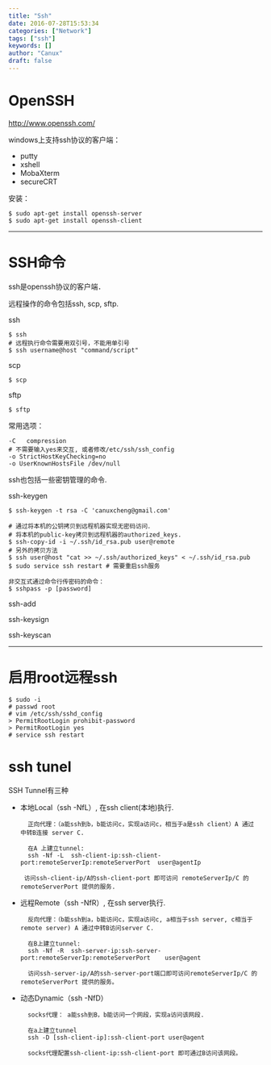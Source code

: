 ```yaml
---
title: "Ssh"
date: 2016-07-28T15:53:34
categories: ["Network"]
tags: ["ssh"]
keywords: []
author: "Canux"
draft: false
---
```


# OpenSSH

<http://www.openssh.com/>

windows上支持ssh协议的客户端：

* putty
* xshell
* MobaXterm
* secureCRT

安装：

    $ sudo apt-get install openssh-server
    $ sudo apt-get install openssh-client

***

# SSH命令

ssh是openssh协议的客户端．

远程操作的命令包括ssh, scp, sftp.

ssh

    $ ssh
    # 远程执行命令需要用双引号，不能用单引号
    $ ssh username@host "command/script"

scp

    $ scp

sftp

    $ sftp

常用选项：

    -C   compression
    # 不需要输入yes来交互, 或者修改/etc/ssh/ssh_config
    -o StrictHostKeyChecking=no
    -o UserKnownHostsFile /dev/null

ssh也包括一些密钥管理的命令.

ssh-keygen

    $ ssh-keygen -t rsa -C 'canuxcheng@gmail.com'

    # 通过将本机的公钥拷贝到远程机器实现无密码访问．
    # 将本机的public-key拷贝到远程机器的authorized_keys.
    $ ssh-copy-id -i ~/.ssh/id_rsa.pub user@remote
    # 另外的拷贝方法
    $ ssh user@host "cat >> ~/.ssh/authorized_keys" < ~/.ssh/id_rsa.pub
    $ sudo service ssh restart # 需要重启ssh服务

    非交互式通过命令行传密码的命令：
    $ sshpass -p [password]

ssh-add

ssh-keysign

ssh-keyscan

***

# 启用root远程ssh

    $ sudo -i
    # passwd root
    # vim /etc/ssh/sshd_config
    > PermitRootLogin prohibit-password
    > PermitRootLogin yes
    # service ssh restart

# ssh tunel

SSH Tunnel有三种

* 本地Local（ssh -NfL）, 在ssh client(本地)执行.

        正向代理：（a能ssh到b，b能访问c，实现a访问c，相当于a是ssh client）A 通过 中转B连接 server C.

        在A 上建立tunnel:
        ssh -Nf -L  ssh-client-ip:ssh-client-port:remoteServerIp:remoteServerPort  user@agentIp

       访问ssh-client-ip/A的ssh-client-port 即可访问 remoteServerIp/C 的 remoteServerPort 提供的服务.

* 远程Remote（ssh -NfR）, 在ssh server执行.

        反向代理：（b能ssh到a，b能访问c，实现a访问c, a相当于ssh server, c相当于remote server) A 通过中转B访问server C.

        在B上建立tunnel:
        ssh -Nf -R  ssh-server-ip:ssh-server-port:remoteServerIp:remoteServerPort    user@agent

        访问ssh-server-ip/A的ssh-server-port端口即可访问remoteServerIp/C 的 remoteServerPort 提供的服务。

* 动态Dynamic（ssh -NfD）

        socks代理： a能ssh到B，b能访问一个网段，实现a访问该网段.

        在a上建立tunnel
        ssh -D [ssh-client-ip]:ssh-client-port user@agent

        socks代理配置ssh-client-ip:ssh-client-port 即可通过B访问该网段。
